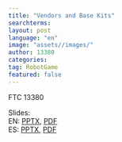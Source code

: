 ```yaml
---
title: "Vendors and Base Kits"
searchterms:
layout: post
language: "en"
image: "assets//images/"
author: 13380
categories:
tag: RobotGame
featured: false
---
```

FTC 13380<br>

Slides:<br>
EN: <a href="/translations/en-us/Robot/VendorsAndBaseKits.pptx">PPTX</a>,
 <a href="/translations/en-us/Robot/VendorsAndBaseKits.pdf">PDF</a> <br>
ES: <a href="/translations/es/Robot/VendorsAndBaseKitsES.pptx">PPTX</a>,
  <a href="/translations/es/Robot/VendorsAndBaseKitsES.pdf">PDF</a>
